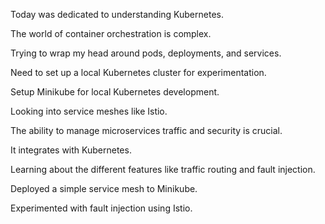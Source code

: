 Today was dedicated to understanding Kubernetes.

The world of container orchestration is complex.

Trying to wrap my head around pods, deployments, and services.

Need to set up a local Kubernetes cluster for experimentation.

Setup Minikube for local Kubernetes development.

Looking into service meshes like Istio.

The ability to manage microservices traffic and security is crucial.

It integrates with Kubernetes.

Learning about the different features like traffic routing and fault injection.

Deployed a simple service mesh to Minikube.

Experimented with fault injection using Istio.